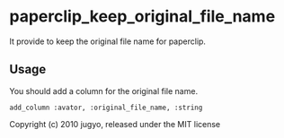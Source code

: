 paperclip\_keep\_original\_file\_name
======

It provide to keep the original file name for paperclip.

Usage
------

You should add a column for the original file name.

    add_column :avator, :original_file_name, :string

Copyright (c) 2010 jugyo, released under the MIT license
